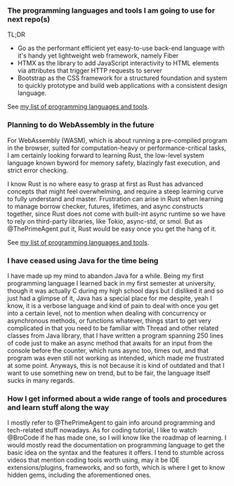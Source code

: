 ### The programming languages and tools I am going to use for next repo(s)
TL;DR
- Go as the performant efficient yet easy-to-use back-end language with it's handy yet lightweight web framework, namely Fiber
- HTMX as the library to add JavaScript interactivity to HTML elements via attributes that trigger HTTP requests to server
- Bootstrap as the CSS framework for a structured foundation and system to quickly prototype and build web applications with a consistent design language.
  
See [my list of programming languages and tools](https://github.com/MarcelloCV/My_list_of_programming_languages_and_tools).

### Planning to do WebAssembly in the future
For WebAssembly (WASM), which is about running a pre-compiled program in the browser, suited for computation-heavy or performance-critical tasks, I am certainly looking forward to learning Rust, the low-level system language known byword for memory safety, blazingly fast execution, and strict error checking.

I know Rust is no where easy to grasp at first as Rust has advanced concepts that might feel overwhelming, and require a steep learning curve to fully understand and master. Frustration can arise in Rust when learning to manage borrow checker, futures, lifetimes, and async constructs together, since Rust does not come with built-int async runtime so we have to rely on third-party libraries, like Tokio, async-std, or smol. But as @ThePrimeAgent put it, Rust would be easy once you get the hang of it. 

See [my list of programming languages and tools](https://github.com/MarcelloCV/My_list_of_programming_languages_and_tools).

### I have ceased using Java for the time being
I have made up my mind to abandon Java for a while. Being my first programming language I learned back in my first semester at university, though it was actually C during my high school days but I disliked it and so just had a glimpse of it, Java has a special place for me despite, yeah I know, it is a verbose language and kind of pain to deal with once you get into a certain level, not to mention when dealing with concurrency or asynchronous methods, or functions whatever, things start to get very complicated in that you need to be familiar with Thread and other related classes from Java library, that I have written a program spanning 250 lines of code just to make an async method that awaits for an input from the console before the counter, which runs async too, times out, and that program was even still not working as intended, which made me frustrated at some point. Anyways, this is not because it is kind of outdated and that I want to use something new on trend, but to be fair, the language itself sucks in many regards.

### How I get informed about a wide range of tools and procedures and learn stuff along the way
I mostly refer to @ThePrimeAgent to gain info around programming and tech-related stuff nowadays. As for coding tutorial, I like to watch @BroCode if he has made one, so I will know like the roadmap of learning. I would mostly read the documentation on programming language to get the basic idea on the syntax and the features it offers. I tend to stumble across videos that mention coding tools worth using, may it be IDE extensions/plugins, frameworks, and so forth, which is where I get to know hidden gems, including the aforementioned ones.





<!--
**MarcelloCV/MarcelloCV** is a ✨ _special_ ✨ repository because its `README.md` (this file) appears on your GitHub profile.

Here are some ideas to get you started:

- 🔭 I’m currently working on ...
- 🌱 I’m currently learning ...
- 👯 I’m looking to collaborate on ...
- 🤔 I’m looking for help with ...
- 💬 Ask me about ...
- 📫 How to reach me: ...
- 😄 Pronouns: ...
- ⚡ Fun fact: ...
-->
